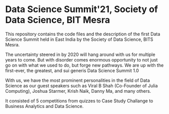 # Data Science Summit'21, Society of Data Science, BIT Mesra
This repository contains the code files and the description of the first Data Science Summit held in East India by the Society of Data Science, BITS Mesra.

The uncertainty steered in by 2020 will hang around with us for multiple years to come. But with disorder comes enormous opportunity to not just go on with what we used to do, but forge new pathways. We are up with the first-ever, the greatest, and sui generis Data Science Summit 1.0 

With us, we have the most prominent personalities in the field of Data Science as our guest speakers such as Viral B Shah (Co-Founder of Julia Computing), Joshua Starmer, Krish Naik, Danny Ma, and many others. 

It consisted of 5 competitions from quizzes to Case Study Challange to Business Analytics and Data Science. 
